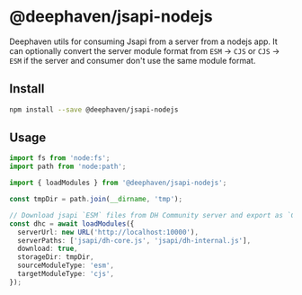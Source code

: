 # @deephaven/jsapi-nodejs

Deephaven utils for consuming Jsapi from a server from a nodejs app. It can 
optionally convert the server module format from `ESM` -> `CJS` or `CJS` -> `ESM` 
if the server and consumer don't use the same module format.

## Install

```bash
npm install --save @deephaven/jsapi-nodejs
```

## Usage

```typescript
import fs from 'node:fs';
import path from 'node:path';

import { loadModules } from '@deephaven/jsapi-nodejs';

const tmpDir = path.join(__dirname, 'tmp');

// Download jsapi `ESM` files from DH Community server and export as `CJS` module.
const dhc = await loadModules({
  serverUrl: new URL('http://localhost:10000'),
  serverPaths: ['jsapi/dh-core.js', 'jsapi/dh-internal.js'],
  download: true,
  storageDir: tmpDir,
  sourceModuleType: 'esm',
  targetModuleType: 'cjs',
});
```